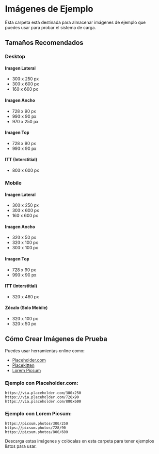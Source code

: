 # Imágenes de Ejemplo

Esta carpeta está destinada para almacenar imágenes de ejemplo que puedes usar para probar el sistema de carga.

## Tamaños Recomendados

### Desktop

#### Imagen Lateral
- 300 x 250 px
- 300 x 600 px
- 160 x 600 px

#### Imagen Ancho
- 728 x 90 px
- 990 x 90 px
- 970 x 250 px

#### Imagen Top
- 728 x 90 px
- 990 x 90 px

#### ITT (Interstitial)
- 800 x 600 px

### Mobile

#### Imagen Lateral
- 300 x 250 px
- 300 x 600 px
- 160 x 600 px

#### Imagen Ancho
- 320 x 50 px
- 320 x 100 px
- 300 x 100 px

#### Imagen Top
- 728 x 90 px
- 990 x 90 px

#### ITT (Interstitial)
- 320 x 480 px

#### Zócalo (Solo Mobile)
- 320 x 100 px
- 320 x 50 px

## Cómo Crear Imágenes de Prueba

Puedes usar herramientas online como:
- [Placeholder.com](https://placeholder.com/)
- [Placekitten](https://placekitten.com/)
- [Lorem Picsum](https://picsum.photos/)

### Ejemplo con Placeholder.com:
```
https://via.placeholder.com/300x250
https://via.placeholder.com/728x90
https://via.placeholder.com/800x600
```

### Ejemplo con Lorem Picsum:
```
https://picsum.photos/300/250
https://picsum.photos/728/90
https://picsum.photos/800/600
```

Descarga estas imágenes y colócalas en esta carpeta para tener ejemplos listos para usar.
